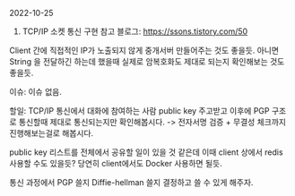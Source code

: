 2022-10-25

1. TCP/IP 소켓 통신 구현
참고 블로그: https://ssons.tistory.com/50

Client 간에 직접적인 IP가 노출되지 않게 중개서버 만들어주는 것도 좋을듯.
아니면 String 을 전달하긴 하는데 했을때 실제로 암복호화도 제대로 되는지 확인해보는 것도 좋을듯.

이슈:
이슈 없음.

할일:
TCP/IP 통신에서 대화에 참여하는 사람 public key 주고받고 이후에 PGP 구조로 통신할때
제대로 통신되는지만 확인해봅시다. -> 전자서명 검증 + 무결성 체크까지 진행해보는걸로 해봅시다.

public key 리스트를 전체에서 공유할 일이 있을 것 같은데
이때 client 상에서 redis 사용할 수도 있을듯? 당연히 client에서도 Docker 사용하면 될듯.

통신 과정에서 PGP 쓸지 Diffie-hellman 쓸지 결정하고 쓸 수 있게 해주자.